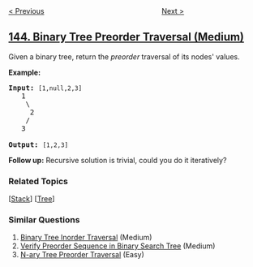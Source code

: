 <!--|This file generated by command(leetcode description); DO NOT EDIT.    |-->
<!--+----------------------------------------------------------------------+-->
<!--|@author    openset <openset.wang@gmail.com>                           |-->
<!--|@link      https://github.com/openset                                 |-->
<!--|@home      https://github.com/openset/leetcode                        |-->
<!--+----------------------------------------------------------------------+-->

[< Previous](../reorder-list "Reorder List")
　　　　　　　　　　　　　　　　
[Next >](../binary-tree-postorder-traversal "Binary Tree Postorder Traversal")

## [144. Binary Tree Preorder Traversal (Medium)](https://leetcode.com/problems/binary-tree-preorder-traversal "二叉树的前序遍历")

<p>Given a binary tree, return the <em>preorder</em> traversal of its nodes&#39; values.</p>

<p><strong>Example:</strong></p>

<pre>
<strong>Input:</strong>&nbsp;<code>[1,null,2,3]</code>
   1
    \
     2
    /
   3

<strong>Output:</strong>&nbsp;<code>[1,2,3]</code>
</pre>

<p><strong>Follow up:</strong> Recursive solution is trivial, could you do it iteratively?</p>

### Related Topics
  [[Stack](../../tag/stack/README.md)]
  [[Tree](../../tag/tree/README.md)]

### Similar Questions
  1. [Binary Tree Inorder Traversal](../binary-tree-inorder-traversal) (Medium)
  1. [Verify Preorder Sequence in Binary Search Tree](../verify-preorder-sequence-in-binary-search-tree) (Medium)
  1. [N-ary Tree Preorder Traversal](../n-ary-tree-preorder-traversal) (Easy)
